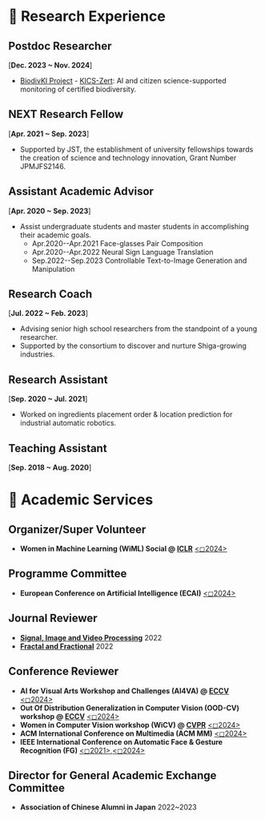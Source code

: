 # 🌱 Research Experience

## Postdoc Researcher 
[**Dec. 2023 ~ Nov. 2024**] 

- [BiodivKI Project](https://www.feda.bio/en/projects/biodivki/) - [KICS-Zert](https://www.fona.de/de/massnahmen/foerdermassnahmen/BiodivKI.php): AI and citizen science-supported monitoring of certified biodiversity.

## NEXT Research Fellow
[**Apr. 2021 ~ Sep. 2023**] 

- Supported by JST, the establishment of university fellowships towards the creation of science and technology innovation, Grant Number JPMJFS2146.

## Assistant Academic Advisor
[**Apr. 2020 ~ Sep. 2023**]
- Assist undergraduate students and master students in accomplishing their academic goals.
	* Apr.2020--Apr.2021 Face-glasses Pair Composition
	* Apr.2020--Apr.2022 Neural Sign Language Translation
	* Sep.2022--Sep.2023 Controllable Text-to-Image Generation and Manipulation

## Research Coach
[**Jul. 2022 ~ Feb. 2023**] 
- Advising senior high school researchers from the standpoint of a young researcher.
- Supported by the consortium to discover and nurture Shiga-growing industries.

## Research Assistant
[**Sep. 2020 ~ Jul. 2021**] 
- Worked on ingredients placement order & location prediction for industrial automatic robotics.

## Teaching Assistant
[**Sep. 2018 ~ Aug. 2020**] 


# 🍬 Academic Services

## Organizer/Super Volunteer 
- **Women in Machine Learning (WiML) Social @ [ICLR](https://iclr.cc/)** [<◻2024>](https://sites.google.com/view/wicv-cvpr-2024/)

## Programme Committee
- **European Conference on Artificial Intelligence (ECAI)** [<◻2024>](https://www.ecai2024.eu/)
  
## Journal Reviewer
- **[Signal, Image and Video Processing](https://link.springer.com/journal/11760)** 2022
- **[Fractal and Fractional](https://www.mdpi.com/journal/fractalfract)** 2022

## Conference Reviewer
- **AI for Visual Arts Workshop and Challenges (AI4VA) @ [ECCV](https://eccv.ecva.net/)** [<◻2024>](https://sites.google.com/view/ai4vaeccv2024/home)
- **Out Of Distribution Generalization in Computer Vision (OOD-CV) workshop @ [ECCV](https://eccv.ecva.net/)** [<◻2024>](https://www.ood-cv.org/)
- **Women in Computer Vision workshop (WiCV) @ [CVPR](https://cvpr.thecvf.com/)** [<◻2024>](https://sites.google.com/view/wicv-cvpr-2024/)
- **ACM International Conference on Multimedia (ACM MM)** [<◻2024>](https://2024.acmmm.org/)
- **IEEE International Conference on Automatic Face & Gesture Recognition (FG)** [<◻2021>](https://iab-rubric.org/fg2021/),[<◻2024>](https://fg2024.ieee-biometrics.org/)

## Director for General Academic Exchange Committee
- **Association of Chinese Alumni in Japan** 2022~2023

